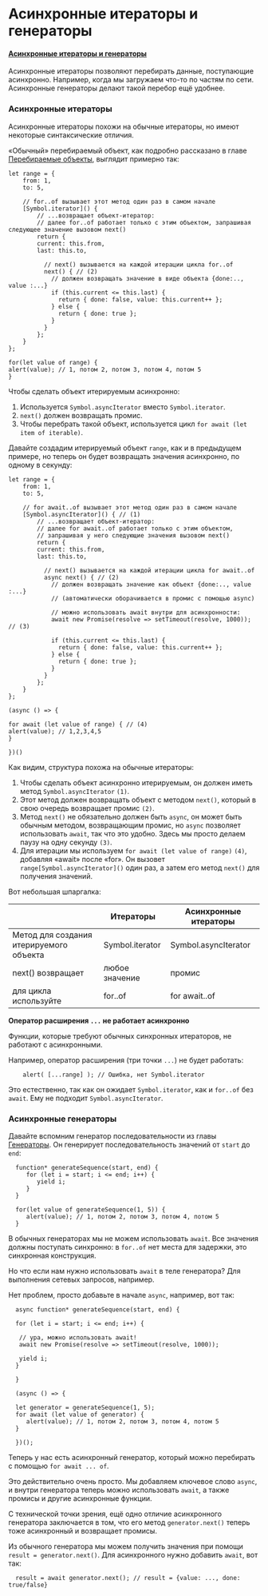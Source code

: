 # Асинхронные итераторы и генераторы

#### [Асинхронные итераторы и генераторы](https://learn.javascript.ru/async-iterators-generators)

Асинхронные итераторы позволяют перебирать данные, поступающие асинхронно. Например, когда мы загружаем что-то по частям
по сети. Асинхронные генераторы делают такой перебор ещё удобнее.

### Асинхронные итераторы

Асинхронные итераторы похожи на обычные итераторы, но имеют некоторые синтаксические отличия.

«Обычный» перебираемый объект, как подробно рассказано в
главе [Перебираемые объекты](https://learn.javascript.ru/iterable), выглядит примерно так:

    let range = {
        from: 1,
        to: 5,
        
        // for..of вызывает этот метод один раз в самом начале
        [Symbol.iterator]() {
            // ...возвращает объект-итератор:
            // далее for..of работает только с этим объектом, запрашивая следующее значение вызовом next()
            return {
            current: this.from,
            last: this.to,
            
              // next() вызывается на каждой итерации цикла for..of
              next() { // (2)
                // должен возвращать значение в виде объекта {done:.., value :...}
                if (this.current <= this.last) {
                  return { done: false, value: this.current++ };
                } else {
                  return { done: true };
                }
              }
            };
        }
    };
    
    for(let value of range) {
    alert(value); // 1, потом 2, потом 3, потом 4, потом 5
    }

Чтобы сделать объект итерируемым асинхронно:

1. Используется `Symbol.asyncIterator` вместо `Symbol.iterator`.
2. `next()` должен возвращать промис.
3. Чтобы перебрать такой объект, используется цикл `for await (let item of iterable)`.

Давайте создадим итерируемый объект `range`, как и в предыдущем примере, но теперь он будет возвращать значения
асинхронно, по одному в секунду:

    let range = {
        from: 1,
        to: 5,
        
        // for await..of вызывает этот метод один раз в самом начале
        [Symbol.asyncIterator]() { // (1)
            // ...возвращает объект-итератор:
            // далее for await..of работает только с этим объектом,
            // запрашивая у него следующие значения вызовом next()
            return {
            current: this.from,
            last: this.to,
            
              // next() вызывается на каждой итерации цикла for await..of
              async next() { // (2)
                // должен возвращать значение как объект {done:.., value :...}
                // (автоматически оборачивается в промис с помощью async)
        
                // можно использовать await внутри для асинхронности:
                await new Promise(resolve => setTimeout(resolve, 1000)); // (3)
        
                if (this.current <= this.last) {
                  return { done: false, value: this.current++ };
                } else {
                  return { done: true };
                }
              }
            };
        }
    };
    
    (async () => {
    
    for await (let value of range) { // (4)
    alert(value); // 1,2,3,4,5
    }
    
    })()

Как видим, структура похожа на обычные итераторы:

1. Чтобы сделать объект асинхронно итерируемым, он должен иметь метод `Symbol.asyncIterator` `(1)`.
2. Этот метод должен возвращать объект с методом `next()`, который в свою очередь возвращает промис `(2)`.
3. Метод `next()` не обязательно должен быть `async`, он может быть обычным методом, возвращающим промис, но `async`
   позволяет использовать `await`, так что это удобно. Здесь мы просто делаем паузу на одну секунду `(3)`.
4. Для итерации мы используем `for await (let value of range)` `(4)`, добавляя «await» после «for». Он
   вызовет `range[Symbol.asyncIterator]()` один раз, а затем его метод `next()` для получения значений.

Вот небольшая шпаргалка:

|                                          | Итераторы | Асинхронные итераторы |
|------------------------------------------| ------ |-----------------|
| Метод для создания итерируемого объекта  | Symbol.iterator | Symbol.asyncIterator|
| next() возвращает	                       | любое значение | промис |
| для цикла используйте	                   | for..of	| for await..of|

**Оператор расширения `...` не работает асинхронно**

Функции, которые требуют обычных синхронных итераторов, не работают с асинхронными.

Например, оператор расширения (три точки `...`) не будет работать:

        alert( [...range] ); // Ошибка, нет Symbol.iterator

Это естественно, так как он ожидает `Symbol.iterator`, как и `for..of` без `await`. Ему не
подходит `Symbol.asyncIterator`.

### Асинхронные генераторы

Давайте вспомним генератор последовательности из главы [Генераторы](https://learn.javascript.ru/generators). Он
генерирует последовательность значений от `start` до `end`:

      function* generateSequence(start, end) {
         for (let i = start; i <= end; i++) {
            yield i;
         }
      }
      
      for(let value of generateSequence(1, 5)) {
         alert(value); // 1, потом 2, потом 3, потом 4, потом 5
      }

В обычных генераторах мы не можем использовать `await`. Все значения должны поступать синхронно: в `for..of` нет места
для задержки, это синхронная конструкция.

Но что если нам нужно использовать `await` в теле генератора? Для выполнения сетевых запросов, например.

Нет проблем, просто добавьте в начале `async`, например, вот так:

      async function* generateSequence(start, end) {
      
      for (let i = start; i <= end; i++) {
      
       // ура, можно использовать await!
       await new Promise(resolve => setTimeout(resolve, 1000));
   
       yield i;
      }
      
      }
      
      (async () => {
      
      let generator = generateSequence(1, 5);
      for await (let value of generator) {
         alert(value); // 1, потом 2, потом 3, потом 4, потом 5
      }
      
      })();

Теперь у нас есть асинхронный генератор, который можно перебирать с помощью `for await ... of`.

Это действительно очень просто. Мы добавляем ключевое слово `async`, и внутри генератора теперь можно
использовать `await`, а также промисы и другие асинхронные функции.

С технической точки зрения, ещё одно отличие асинхронного генератора заключается в том, что его метод `generator.next()`
теперь тоже асинхронный и возвращает промисы.

Из обычного генератора мы можем получить значения при помощи `result = generator.next()`. Для асинхронного нужно
добавить `await`, вот так:

      result = await generator.next(); // result = {value: ..., done: true/false}

